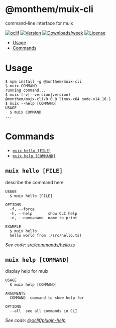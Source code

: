 @monthem/muix-cli
=================

command-line interface for muix

[![oclif](https://img.shields.io/badge/cli-oclif-brightgreen.svg)](https://oclif.io)
[![Version](https://img.shields.io/npm/v/@monthem/muix-cli.svg)](https://npmjs.org/package/@monthem/muix-cli)
[![Downloads/week](https://img.shields.io/npm/dw/@monthem/muix-cli.svg)](https://npmjs.org/package/@monthem/muix-cli)
[![License](https://img.shields.io/npm/l/@monthem/muix-cli.svg)](https://github.com/monthem/muix/blob/master/package.json)

<!-- toc -->
* [Usage](#usage)
* [Commands](#commands)
<!-- tocstop -->
# Usage
<!-- usage -->
```sh-session
$ npm install -g @monthem/muix-cli
$ muix COMMAND
running command...
$ muix (-v|--version|version)
@monthem/muix-cli/0.0.0 linux-x64 node-v14.16.1
$ muix --help [COMMAND]
USAGE
  $ muix COMMAND
...
```
<!-- usagestop -->
# Commands
<!-- commands -->
* [`muix hello [FILE]`](#muix-hello-file)
* [`muix help [COMMAND]`](#muix-help-command)

## `muix hello [FILE]`

describe the command here

```
USAGE
  $ muix hello [FILE]

OPTIONS
  -f, --force
  -h, --help       show CLI help
  -n, --name=name  name to print

EXAMPLE
  $ muix hello
  hello world from ./src/hello.ts!
```

_See code: [src/commands/hello.ts](https://github.com/monthem/muix/blob/v0.0.0/src/commands/hello.ts)_

## `muix help [COMMAND]`

display help for muix

```
USAGE
  $ muix help [COMMAND]

ARGUMENTS
  COMMAND  command to show help for

OPTIONS
  --all  see all commands in CLI
```

_See code: [@oclif/plugin-help](https://github.com/oclif/plugin-help/blob/v3.2.2/src/commands/help.ts)_
<!-- commandsstop -->
